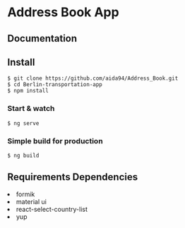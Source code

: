 # Address Book App

## Documentation


## Install

    $ git clone https://github.com/aida94/Address_Book.git
    $ cd Berlin-transportation-app
    $ npm install

### Start & watch

    $ ng serve

### Simple build for production

    $ ng build
    
## Requirements Dependencies  
<li>formik</li>
<li>material ui </li>
<li>react-select-country-list</li>
<li>yup</li>

